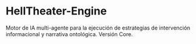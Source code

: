 # HellTheater-Engine
Motor de IA multi-agente para la ejecución de estrategias de intervención informacional y narrativa ontológica. Versión Core.
